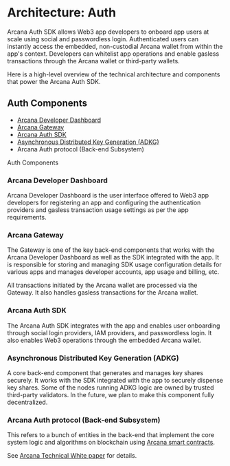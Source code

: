 # Architecture: Auth

Arcana Auth SDK allows Web3 app developers to onboard app users at scale using social and passwordless login. Authenticated users can instantly access the embedded, non-custodial Arcana wallet from within the app's context. Developers can whitelist app operations and enable gasless transactions through the Arcana wallet or third-party wallets.

Here is a high-level overview of the technical architecture and components that power the Arcana Auth SDK.

## Auth Components

- [Arcana Developer Dashboard](../../../concepts/dashboard/)
- [Arcana Gateway](../../../concepts/gateway-node/)
- [Arcana Auth SDK](../../../concepts/authsdk/)
- [Asynchronous Distributed Key Generation (ADKG)](../../../concepts/adkg/)
- Arcana Auth protocol (Back-end Subsystem)

Auth Components

### Arcana Developer Dashboard

Arcana Developer Dashboard is the user interface offered to Web3 app developers for registering an app and configuring the authentication providers and gasless transaction usage settings as per the app requirements.

### Arcana Gateway

The Gateway is one of the key back-end components that works with the Arcana Developer Dashboard as well as the SDK integrated with the app. It is responsible for storing and managing SDK usage configuration details for various apps and manages developer accounts, app usage and billing, etc.

All transactions initiated by the Arcana wallet are processed via the Gateway. It also handles gasless transactions for the Arcana wallet.

### Arcana Auth SDK

The Arcana Auth SDK integrates with the app and enables user onboarding through social login providers, IAM providers, and passwordless login. It also enables Web3 operations through the embedded Arcana wallet.

### Asynchronous Distributed Key Generation (ADKG)

A core back-end component that generates and manages key shares securely. It works with the SDK integrated with the app to securely dispense key shares. Some of the nodes running ADKG logic are owned by trusted third-party validators. In the future, we plan to make this component fully decentralized.

### Arcana Auth protocol (Back-end Subsystem)

This refers to a bunch of entities in the back-end that implement the core system logic and algorithms on blockchain using [Arcana smart contracts](../../../concepts/ansmartc/an-smart-contracts/).

See [Arcana Technical White paper](https://www.notion.so/Arcana-Technical-Docs-a1d7fd0d2970452586c693e4fee14d08) for details.
